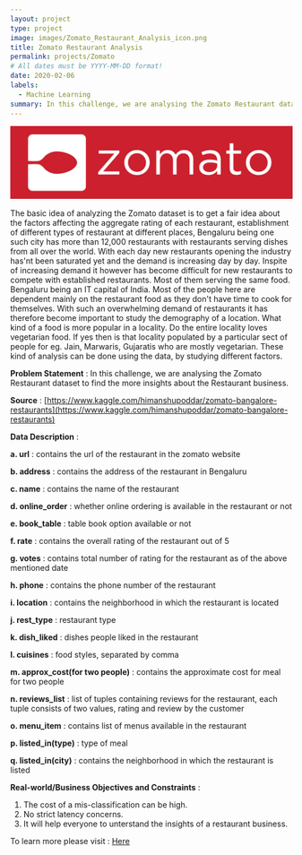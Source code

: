 ```yaml
---
layout: project
type: project
image: images/Zomato_Restaurant_Analysis_icon.png
title: Zomato Restaurant Analysis
permalink: projects/Zomato
# All dates must be YYYY-MM-DD format!
date: 2020-02-06
labels:
  - Machine Learning
summary: In this challenge, we are analysing the Zomato Restaurant dataset to find the more insights about the Restaurant business.
---
```


<img class="ui image" src="../images/Zomato_Restaurant_Analysis_Banner.png">

The basic idea of analyzing the Zomato dataset is to get a fair idea about the factors affecting the aggregate rating of each restaurant, establishment of different types of restaurant at different places, Bengaluru being one such city has more than 12,000 restaurants with restaurants serving dishes from all over the world. With each day new restaurants opening the industry has'nt been saturated yet and the demand is increasing day by day. Inspite of increasing demand it however has become difficult for new restaurants to compete with established restaurants. Most of them serving the same food. Bengaluru being an IT capital of India. Most of the people here are dependent mainly on the restaurant food as they don't have time to cook for themselves. With such an overwhelming demand of restaurants it has therefore become important to study the demography of a location. What kind of a food is more popular in a locality. Do the entire locality loves vegetarian food. If yes then is that locality populated by a particular sect of people for eg. Jain, Marwaris, Gujaratis who are mostly vegetarian. These kind of analysis can be done using the data, by studying different factors.

<b>Problem Statement</b> : In this challenge, we are analysing the Zomato Restaurant dataset to find the more insights about the Restaurant business.

<b>Source</b> : [https://www.kaggle.com/himanshupoddar/zomato-bangalore-restaurants](https://www.kaggle.com/himanshupoddar/zomato-bangalore-restaurants)

<b>Data Description</b> : 

<b>a. url</b> : contains the url of the restaurant in the zomato website

<b>b. address</b> : contains the address of the restaurant in Bengaluru

<b>c. name</b> : contains the name of the restaurant

<b>d. online_order</b> : whether online ordering is available in the restaurant or not

<b>e. book_table</b> : table book option available or not

<b>f. rate</b> : contains the overall rating of the restaurant out of 5

<b>g. votes</b> : contains total number of rating for the restaurant as of the above mentioned date

<b>h. phone</b> : contains the phone number of the restaurant

<b>i. location</b> : contains the neighborhood in which the restaurant is located

<b>j. rest_type</b> : restaurant type

<b>k. dish_liked</b> : dishes people liked in the restaurant

<b>l. cuisines</b> : food styles, separated by comma

<b>m. approx_cost(for two people)</b> : contains the approximate cost for meal for two people

<b>n. reviews_list</b> : list of tuples containing reviews for the restaurant, each tuple consists of two values, rating and review by the customer

<b>o. menu_item</b> : contains list of menus available in the restaurant

<b>p. listed_in(type)</b> : type of meal

<b>q. listed_in(city)</b> : contains the neighborhood in which the restaurant is listed

<b>Real-world/Business Objectives and Constraints</b> : 
1. The cost of a mis-classification can be high.
2. No strict latency concerns.
3. It will help everyone to unterstand the insights of a restaurant business.

To learn more please visit : [Here](https://github.com/Souravban/Zomato-Restaurant-Analysis)
